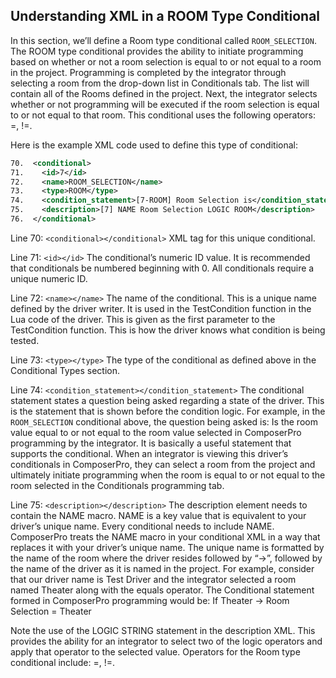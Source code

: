 ## Understanding XML in a ROOM Type Conditional

In this section, we’ll define a Room type conditional called `ROOM_SELECTION`. The ROOM type conditional provides the ability to initiate programming based on whether or not a room selection is equal to or not equal to a room in the project. Programming is completed by the integrator through selecting a room from the drop-down list in Conditionals tab. The list will contain all of the Rooms defined in the project. Next, the integrator selects whether or not programming will be executed if the room selection is equal to or not equal to that room. This conditional uses the following operators: =, !=.

Here is the example XML code used to define this type of conditional:

```xml
70.  <conditional>
71.    <id>7</id>
72.    <name>ROOM_SELECTION</name>
73.    <type>ROOM</type>
74.    <condition_statement>[7-ROOM] Room Selection is</condition_statement>
75.    <description>[7] NAME Room Selection LOGIC ROOM</description>
76.  </conditional>
```


Line 70: `<conditional></conditional>`
XML tag for this unique conditional.

Line 71: `<id></id>`
The conditional’s numeric ID value. It is recommended that conditionals be numbered beginning with 0. All conditionals require a unique numeric ID.

Line 72: `<name></name>`
The name of the conditional. This is a unique name defined by the driver writer. It is used in the TestCondition function in the Lua code of the driver. This is given as the first parameter to the TestCondition function. This is how the driver knows what condition is being tested.

Line 73: `<type></type>`
The type of the conditional as defined above in the Conditional Types section.

Line 74: `<condition_statement></condition_statement>`
The conditional statement states a question being asked regarding a state of the driver. This is the statement that is shown before the condition logic. For example, in the `ROOM_SELECTION` conditional above, the question being asked is: Is the room value equal to or not equal to the room value selected in ComposerPro programming by the integrator. It is basically a useful statement that supports the conditional. When an integrator is viewing this driver’s conditionals in ComposerPro, they can select a room from the project and ultimately initiate programming when the room is equal to or not equal to the room selected in the Conditionals programming tab.

Line 75: `<description></description>`
The description element needs to contain the NAME macro. NAME is a key value that is equivalent to your driver’s unique name. Every conditional needs to include NAME. ComposerPro treats the NAME macro in your conditional XML in a way that replaces it with your driver’s unique name. The unique name is formatted by the name of the room where the driver resides followed by “-\>”, followed by the name of the driver as it is named in the project. For example, consider that our driver name is Test Driver and the integrator selected a room named Theater along with the equals operator. The Conditional statement formed in ComposerPro programming would be: If Theater -\> Room Selection = Theater

Note the use of the LOGIC STRING statement in the description XML. This provides the ability for an integrator to select two of the logic operators and apply that operator to the selected value. Operators for the Room type conditional include: =, !=.

